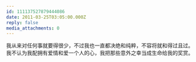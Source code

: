 ```yaml
---
id: 111137527879444086
date: 2011-03-25T03:05:00.000Z
reply: false
media_attachments: 0
---
```


我从来对任何事就要得很少，不过我也一直都决绝和纯粹，不容将就和得过且过。我不认为我配拥有爱情和爱一个人的心，我把那些意外之幸当成生命给我的奖赏。 ​​​​

